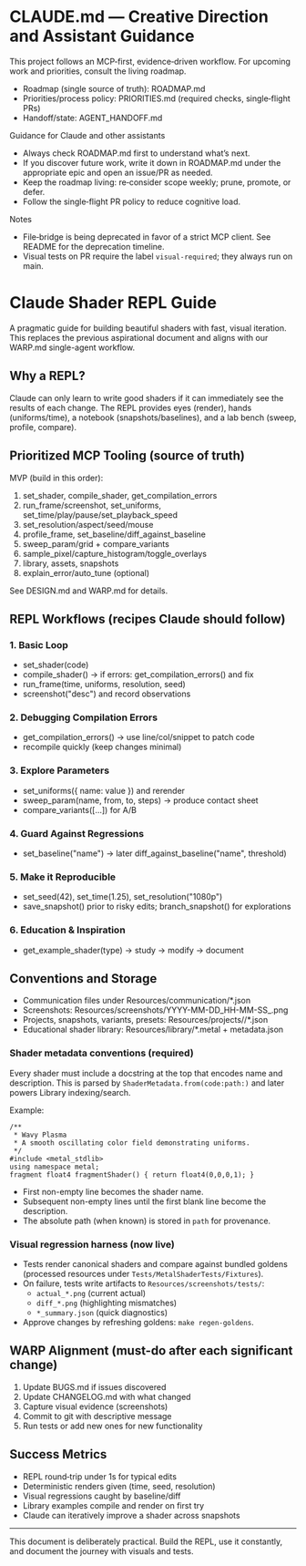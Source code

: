 # CLAUDE.md — Creative Direction and Assistant Guidance

This project follows an MCP‑first, evidence‑driven workflow. For upcoming work and priorities, consult the living roadmap.

- Roadmap (single source of truth): ROADMAP.md
- Priorities/process policy: PRIORITIES.md (required checks, single‑flight PRs)
- Handoff/state: AGENT_HANDOFF.md

Guidance for Claude and other assistants
- Always check ROADMAP.md first to understand what’s next.
- If you discover future work, write it down in ROADMAP.md under the appropriate epic and open an issue/PR as needed.
- Keep the roadmap living: re‑consider scope weekly; prune, promote, or defer.
- Follow the single‑flight PR policy to reduce cognitive load.

Notes
- File‑bridge is being deprecated in favor of a strict MCP client. See README for the deprecation timeline.
- Visual tests on PR require the label `visual-required`; they always run on main.

# Claude Shader REPL Guide

A pragmatic guide for building beautiful shaders with fast, visual iteration. This replaces the previous aspirational document and aligns with our WARP.md single-agent workflow.

## Why a REPL?
Claude can only learn to write good shaders if it can immediately see the results of each change. The REPL provides eyes (render), hands (uniforms/time), a notebook (snapshots/baselines), and a lab bench (sweep, profile, compare).

## Prioritized MCP Tooling (source of truth)
MVP (build in this order):
1) set_shader, compile_shader, get_compilation_errors
2) run_frame/screenshot, set_uniforms, set_time/play/pause/set_playback_speed
3) set_resolution/aspect/seed/mouse
4) profile_frame, set_baseline/diff_against_baseline
5) sweep_param/grid + compare_variants
6) sample_pixel/capture_histogram/toggle_overlays
7) library, assets, snapshots
8) explain_error/auto_tune (optional)

See DESIGN.md and WARP.md for details.

## REPL Workflows (recipes Claude should follow)

### 1. Basic Loop
- set_shader(code)
- compile_shader() → if errors: get_compilation_errors() and fix
- run_frame(time, uniforms, resolution, seed)
- screenshot("desc") and record observations

### 2. Debugging Compilation Errors
- get_compilation_errors() → use line/col/snippet to patch code
- recompile quickly (keep changes minimal)

### 3. Explore Parameters
- set_uniforms({ name: value }) and rerender
- sweep_param(name, from, to, steps) → produce contact sheet
- compare_variants([...]) for A/B

### 4. Guard Against Regressions
- set_baseline("name") → later diff_against_baseline("name", threshold)

### 5. Make it Reproducible
- set_seed(42), set_time(1.25), set_resolution("1080p")
- save_snapshot() prior to risky edits; branch_snapshot() for explorations

### 6. Education & Inspiration
- get_example_shader(type) → study → modify → document

## Conventions and Storage
- Communication files under Resources/communication/*.json
- Screenshots: Resources/screenshots/YYYY-MM-DD_HH-MM-SS_<desc>.png
- Projects, snapshots, variants, presets: Resources/projects/<project-id>/*.json
- Educational shader library: Resources/library/*.metal + metadata.json

### Shader metadata conventions (required)
Every shader must include a docstring at the top that encodes name and description. This is parsed by `ShaderMetadata.from(code:path:)` and later powers Library indexing/search.

Example:
```
/**
 * Wavy Plasma
 * A smooth oscillating color field demonstrating uniforms.
 */
#include <metal_stdlib>
using namespace metal;
fragment float4 fragmentShader() { return float4(0,0,0,1); }
```

- First non-empty line becomes the shader name.
- Subsequent non-empty lines until the first blank line become the description.
- The absolute path (when known) is stored in `path` for provenance.

### Visual regression harness (now live)
- Tests render canonical shaders and compare against bundled goldens (processed resources under `Tests/MetalShaderTests/Fixtures`).
- On failure, tests write artifacts to `Resources/screenshots/tests/`:
  - `actual_*.png` (current actual)
  - `diff_*.png` (highlighting mismatches)
  - `*_summary.json` (quick diagnostics)
- Approve changes by refreshing goldens: `make regen-goldens`.

## WARP Alignment (must-do after each significant change)
1. Update BUGS.md if issues discovered
2. Update CHANGELOG.md with what changed
3. Capture visual evidence (screenshots)
4. Commit to git with descriptive message
5. Run tests or add new ones for new functionality

## Success Metrics
- REPL round‑trip under 1s for typical edits
- Deterministic renders given (time, seed, resolution)
- Visual regressions caught by baseline/diff
- Library examples compile and render on first try
- Claude can iteratively improve a shader across snapshots

---

This document is deliberately practical. Build the REPL, use it constantly, and document the journey with visuals and tests.
